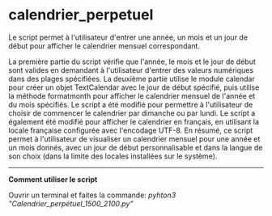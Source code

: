 # calendrier_perpetuel
Le script permet à l'utilisateur d'entrer une année, un mois et un jour de début pour afficher le calendrier mensuel correspondant.

La première partie du script vérifie que l'année, le mois et le jour de début sont valides en demandant à l'utilisateur d'entrer des valeurs numériques dans des plages spécifiées.
La deuxième partie utilise le module calendar pour créer un objet TextCalendar avec le jour de début spécifié, puis utilise la méthode formatmonth 
pour afficher le calendrier mensuel de l'année et du mois spécifiés. Le script a été modifié pour permettre à l'utilisateur de choisir de commencer le calendrier par dimanche ou par lundi.
Le script a également été modifié pour afficher le calendrier en français, en utilisant la locale française configurée avec l'encodage UTF-8.
En résumé, ce script permet à l'utilisateur de visualiser un calendrier mensuel pour une année et un mois donnés, avec un jour de début personnalisable 
et dans la langue de son choix (dans la limite des locales installées sur le système).

------------------
**Comment utiliser le script**

Ouvrir un terminal et faites la commande: *pyhton3 "Calendrier_perpétuel_1500_2100.py"*



